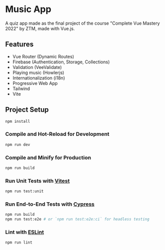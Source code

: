 # Music App

A quiz app made as the final project of the course "Complete Vue Mastery 2022" by ZTM, made with Vue.js.

## Features

- Vue Router (Dynamic Routes)
- Firebase (Authentication, Storage, Collections)
- Validation (VeeValidate)
- Playing music (Howlerjs)
- Internationalization (i18n)
- Progressive Web App
- Tailwind
- Vite

## Project Setup

```sh
npm install
```

### Compile and Hot-Reload for Development

```sh
npm run dev
```

### Compile and Minify for Production

```sh
npm run build
```

### Run Unit Tests with [Vitest](https://vitest.dev/)

```sh
npm run test:unit
```

### Run End-to-End Tests with [Cypress](https://www.cypress.io/)

```sh
npm run build
npm run test:e2e # or `npm run test:e2e:ci` for headless testing
```

### Lint with [ESLint](https://eslint.org/)

```sh
npm run lint
```
